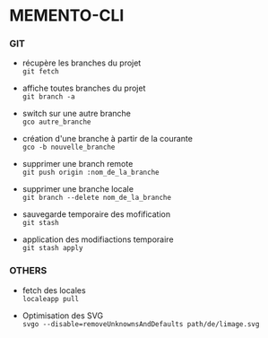 # MEMENTO-CLI

### GIT

- récupère les branches du projet  
`git fetch`

- affiche toutes branches du projet  
`git branch -a`

- switch sur une autre branche  
`gco autre_branche`

- création d'une branche à partir de la courante  
`gco -b nouvelle_branche`

- supprimer une branch remote  
`git push origin :nom_de_la_branche`

- supprimer une branche locale  
`git branch --delete nom_de_la_branche`

- sauvegarde temporaire des mofification  
`git stash`

- application des modifiactions temporaire  
`git stash apply`


### OTHERS

- fetch des locales  
`localeapp pull`

- Optimisation des SVG  
`svgo --disable=removeUnknownsAndDefaults path/de/limage.svg`
